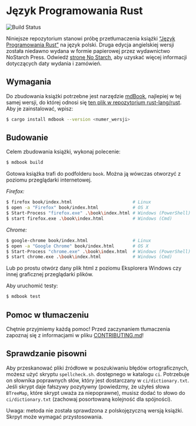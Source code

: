 # Język Programowania Rust

![Build Status](https://github.com/beling/book-pl/workflows/CI/badge.svg)

Niniejsze repozytorium stanowi próbę przetłumaczenia książki
[“Język Programowania Rust”][rust-book] na język polski. Druga edycja
angielskiej wersji została niedawno wydana w formie papierowej przez wydawnictwo
NoStarch Press. Odwiedź [stronę No Starch][nostarch], aby uzyskać więcej
informacji dotyczących daty wydania i zamówień.

[rust-book]: https://github.com/rust-lang/book
[nostarch]: https://nostarch.com/rust

## Wymagania

Do zbudowania książki potrzebne jest narzędzie [mdBook], najlepiej w tej samej
wersji, do której odnosi się
[ten plik w repozytorium rust-lang/rust][rust-mdbook].
Aby je zainstalować, wpisz:

[mdBook]: https://github.com/rust-lang-nursery/mdBook
[rust-mdbook]: https://github.com/rust-lang/rust/blob/master/src/tools/rustbook/Cargo.toml

```bash
$ cargo install mdbook --version <numer_wersji>
```

## Budowanie

Celem zbudowania książki, wykonaj polecenie:

```bash
$ mdbook build
```

Gotowa książka trafi do podfolderu `book`. Można ją wówczas otworzyć z poziomu
przeglądarki internetowej.

_Firefox:_
```bash
$ firefox book/index.html                       # Linux
$ open -a "Firefox" book/index.html             # OS X
$ Start-Process "firefox.exe" .\book\index.html # Windows (PowerShell)
$ start firefox.exe .\book\index.html           # Windows (Cmd)
```

_Chrome:_
```bash
$ google-chrome book/index.html                 # Linux
$ open -a "Google Chrome" book/index.html       # OS X
$ Start-Process "chrome.exe" .\book\index.html  # Windows (PowerShell)
$ start chrome.exe .\book\index.html            # Windows (Cmd)
```

Lub po prostu otwórz dany plik html z poziomu Eksplorera Windows czy innej
graficznej przeglądarki plików.

Aby uruchomić testy:

```bash
$ mdbook test
```

## Pomoc w tłumaczeniu
Chętnie przyjmiemy każdą pomoc! Przed zaczynaniem tłumaczenia zapoznaj się z
informacjami w pliku [CONTRIBUTING.md](./CONTRIBUTING.md)!

## Sprawdzanie pisowni
Aby przeskanować pliki źródłowe w poszukiwaniu błędów ortograficznych, możesz użyć skryptu `spellcheck.sh`.
dostępnego w katalogu `ci`. Potrzebuje on słownika poprawnych słów,
który jest dostarczany w `ci/dictionary.txt`. Jeśli skrypt daje fałszywy
pozytywny (powiedzmy, że użyłeś słowa `BTreeMap`, które skrypt uważa za niepoprawne),
musisz dodać to słowo do `ci/dictionary.txt` (zachowaj posortowaną kolejność dla
spójności).

Uwaga: metoda nie została sprawdzona z polskojęzyczną wersją książki. Skrpyt może wymagać przystosowania.